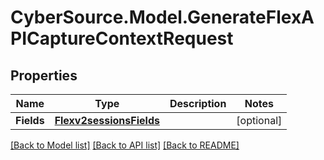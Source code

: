 # CyberSource.Model.GenerateFlexAPICaptureContextRequest
## Properties

Name | Type | Description | Notes
------------ | ------------- | ------------- | -------------
**Fields** | [**Flexv2sessionsFields**](Flexv2sessionsFields.md) |  | [optional] 

[[Back to Model list]](../README.md#documentation-for-models) [[Back to API list]](../README.md#documentation-for-api-endpoints) [[Back to README]](../README.md)

